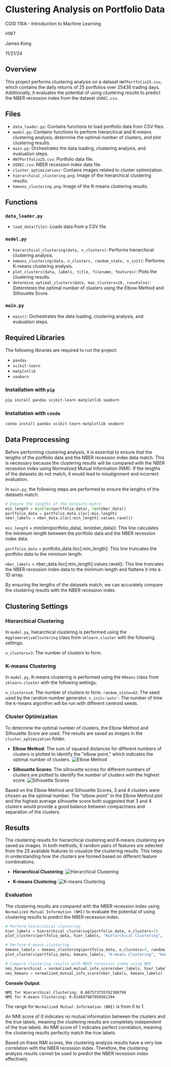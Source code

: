 # Clustering Analysis on Portfolio Data

COSI 116A - Introduction to Machine Learning

HW7

James Kong

11/21/24

## Overview

This project performs clustering analysis on a dataset `HW7Portfolio25.csv`, which contains the daily returns of 25 portfolios over 25438 trading days. Additionally, it evaluates the potential of using clustering results to predict the NBER recession index from the dataset `USREC.csv`.

## Files

- `data_loader.py`: Contains functions to load portfolio data from CSV files.
- `model.py`: Contains functions to perform hierarchical and K-means clustering analysis, determine the optimal number of clusters, and plot clustering results.
- `main.py`: Orchestrates the data loading, clustering analysis, and evaluation steps.
- `HW7Portfolio25.csv`: Portfolio data file.
- `USREC.csv`: NBER recession index data file.
- `cluster_optimization/`: Contains images related to cluster optimization.
- `hierarchical_clustering.png`: Image of the hierarchical clustering results.
- `kmeans_clustering.png`: Image of the K-means clustering results.

## Functions

### `data_loader.py`

- `load_data(file)`: Loads data from a CSV file.

### `model.py`

- `hierarchical_clustering(data, n_clusters)`: Performs hierarchical clustering analysis.
- `kmeans_clustering(data, n_clusters, random_state, n_init)`: Performs K-means clustering analysis.
- `plot_clusters(data, labels, title, filename, features)`: Plots the clustering results.
- `determine_optimal_clusters(data, max_clusters=10, run=False)`: Determines the optimal number of clusters using the Elbow Method and Silhouette Score.

### `main.py`

- `main()`: Orchestrates the data loading, clustering analysis, and evaluation steps.

## Required Libraries

The following libraries are required to run the project:

- `pandas`
- `scikit-learn`
- `matplotlib`
- `seaborn`

### Installation with `pip`

```sh
pip install pandas scikit-learn matplotlib seaborn
```

### Installation with `conda`

```sh
conda install pandas scikit-learn matplotlib seaborn
```

## Data Preprocessing

Before performing clustering analysis, it is essential to ensure that the lengths of the portfolio data and the NBER recession index data match. This is necessary because the clustering results will be compared with the NBER recession index using Normalized Mutual Information (NMI). If the lengths of the datasets do not match, it would lead to misalignment and incorrect evaluation.

In `main.py`, the following steps are performed to ensure the lengths of the datasets match:

```python
# Ensure the lengths of the datasets match
min_length = min(len(portfolio_data), len(nber_data))
portfolio_data = portfolio_data.iloc[:min_length]
nber_labels = nber_data.iloc[:min_length].values.ravel()
```

`min_length` = min(len(portfolio_data), len(nber_data)): This line calculates the minimum length between the portfolio data and the NBER recession index data.

`portfolio_data` = portfolio_data.iloc[:min_length]: This line truncates the portfolio data to the minimum length.

`nber_labels` = nber_data.iloc[:min_length].values.ravel(): This line truncates the NBER recession index data to the minimum length and flattens it into a 1D array.

By ensuring the lengths of the datasets match, we can accurately compare the clustering results with the NBER recession index.

## Clustering Settings
### Hierarchical Clustering
In `model.py`, hierarchical clustering is performed using the `AgglomerativeClustering` class from `sklearn.cluster` with the following settings:

`n_clusters=3`: The number of clusters to form.

### K-means Clustering
In `model.py`, K-means clustering is performed using the `KMeans` class from `sklearn.cluster` with the following settings:

`n_clusters=4`: The number of clusters to form.
`random_state=42`: The seed used by the random number generator.
`n_init='auto'`: The number of time the k-means algorithm will be run with different centroid seeds.

### Cluster Optimization

To determine the optimal number of clusters, the Elbow Method and Silhouette Score are used. The results are saved as images in the `cluster_optimization` folder.

- **Elbow Method**: The sum of squared distances for different numbers of clusters is plotted to identify the "elbow point," which indicates the optimal number of clusters.
  ![Elbow Method](./cluster_optimization/elbow_method.png)

- **Silhouette Scores**: The silhouette scores for different numbers of clusters are plotted to identify the number of clusters with the highest score.
  ![Silhouette Scores](./cluster_optimization/silhouette_scores.png)

Based on the Elbow Method and Silhouette Scores, 3 and 4 clusters were chosen as the optimal number. The "elbow point" in the Elbow Method plot and the highest average silhouette score both suggested that 3 and 4 clusters would provide a good balance between compactness and separation of the clusters.

## Results

The clustering results for hierarchical clustering and K-means clustering are saved as images. In both methods, 6 random pairs of features are selected from the 25 available features to visualize the clustering results. This helps in understanding how the clusters are formed based on different feature combinations.

- **Hierarchical Clustering**:
  ![Hierarchical Clustering](./hierarchical_clustering.png)

- **K-means Clustering**:
  ![K-means Clustering](./kmeans_clustering.png)

### Evaluation

The clustering results are compared with the NBER recession index using `Normalized Mutual Information (NMI)` to evaluate the potential of using clustering results to predict the NBER recession index. 

```python
# Perform hierarchical clustering
hier_labels = hierarchical_clustering(portfolio_data, n_clusters=3)
plot_clusters(portfolio_data, hier_labels, "Hierarchical Clustering", "hierarchical_clustering.png", features)

# Perform K-means clustering
kmeans_labels = kmeans_clustering(portfolio_data, n_clusters=4, random_state=42, n_init="auto")
plot_clusters(portfolio_data, kmeans_labels, "K-means Clustering", "kmeans_clustering.png", features)

# Compare clustering results with NBER recession index using NMI
nmi_hierarchical = normalized_mutual_info_score(nber_labels, hier_labels)
nmi_kmeans = normalized_mutual_info_score(nber_labels, kmeans_labels)
```

**Console Output**: 
```
NMI for Hierarchical Clustering: 0.007573755702308798
NMI for K-means Clustering: 0.014697987950581394
```
The range for `Normalized Mutual Information (NMI)` is from 0 to 1.

An NMI score of 0 indicates no mutual information between the clusters and the true labels, meaning the clustering results are completely independent of the true labels.
An NMI score of 1 indicates perfect correlation, meaning the clustering results perfectly match the true labels.

Based on these NMI scores, the clustering analysis results have a very low correlation with the NBER recession index. Therefore, the clustering analysis results cannot be used to predict the NBER recession index effectively.
